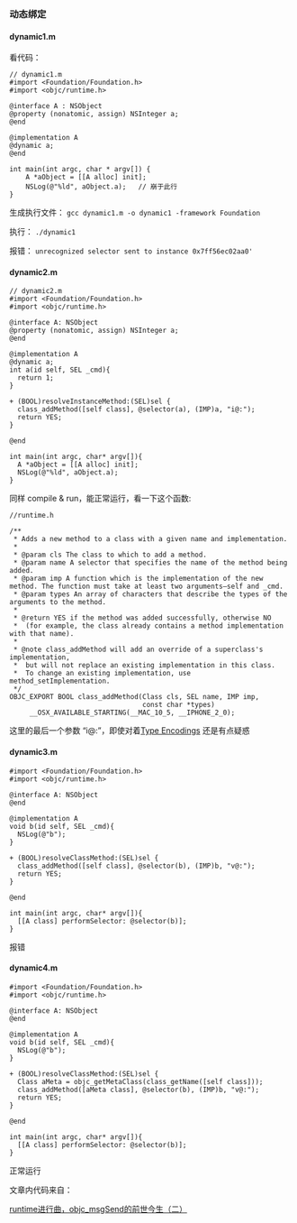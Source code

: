 ### 动态绑定


####  dynamic1.m
看代码：

```
// dynamic1.m
#import <Foundation/Foundation.h>
#import <objc/runtime.h>

@interface A : NSObject
@property (nonatomic, assign) NSInteger a;
@end

@implementation A
@dynamic a;
@end

int main(int argc, char * argv[]) {
    A *aObject = [[A alloc] init];
    NSLog(@"%ld", aObject.a);   // 崩于此行
}

```

生成执行文件： `gcc dynamic1.m -o dynamic1 -framework Foundation`

执行： `./dynamic1`

报错： `unrecognized selector sent to instance 0x7ff56ec02aa0'`

#### dynamic2.m

```
// dynamic2.m
#import <Foundation/Foundation.h>
#import <objc/runtime.h>

@interface A: NSObject
@property (nonatomic, assign) NSInteger a;
@end

@implementation A
@dynamic a;
int a(id self, SEL _cmd){
  return 1;
}

+ (BOOL)resolveInstanceMethod:(SEL)sel {
  class_addMethod([self class], @selector(a), (IMP)a, "i@:");
  return YES;
}

@end

int main(int argc, char* argv[]){
  A *aObject = [[A alloc] init];
  NSLog(@"%ld", aObject.a);
}
```

同样 compile & run，能正常运行，看一下这个函数:

```
//runtime.h

/** 
 * Adds a new method to a class with a given name and implementation.
 * 
 * @param cls The class to which to add a method.
 * @param name A selector that specifies the name of the method being added.
 * @param imp A function which is the implementation of the new method. The function must take at least two arguments—self and _cmd.
 * @param types An array of characters that describe the types of the arguments to the method. 
 * 
 * @return YES if the method was added successfully, otherwise NO 
 *  (for example, the class already contains a method implementation with that name).
 *
 * @note class_addMethod will add an override of a superclass's implementation, 
 *  but will not replace an existing implementation in this class. 
 *  To change an existing implementation, use method_setImplementation.
 */
OBJC_EXPORT BOOL class_addMethod(Class cls, SEL name, IMP imp, 
                                 const char *types) 
     __OSX_AVAILABLE_STARTING(__MAC_10_5, __IPHONE_2_0);
```


这里的最后一个参数 “i@:”，即使对着[Type Encodings](https://developer.apple.com/library/archive/documentation/Cocoa/Conceptual/ObjCRuntimeGuide/Articles/ocrtTypeEncodings.html) 还是有点疑惑


#### dynamic3.m

```
#import <Foundation/Foundation.h>
#import <objc/runtime.h>

@interface A: NSObject
@end

@implementation A
void b(id self, SEL _cmd){
  NSLog(@"b");
}

+ (BOOL)resolveClassMethod:(SEL)sel {
  class_addMethod([self class], @selector(b), (IMP)b, "v@:");
  return YES;
}

@end

int main(int argc, char* argv[]){
  [[A class] performSelector: @selector(b)];
}
```

报错

#### dynamic4.m


```
#import <Foundation/Foundation.h>
#import <objc/runtime.h>

@interface A: NSObject
@end

@implementation A
void b(id self, SEL _cmd){
  NSLog(@"b");
}

+ (BOOL)resolveClassMethod:(SEL)sel {
  Class aMeta = objc_getMetaClass(class_getName([self class]));
  class_addMethod([aMeta class], @selector(b), (IMP)b, "v@:");
  return YES;
}

@end

int main(int argc, char* argv[]){
  [[A class] performSelector: @selector(b)];
}
```

正常运行

文章内代码来自：

[runtime进行曲，objc_msgSend的前世今生（二）](https://www.jianshu.com/p/9e1bc8d890f9)

